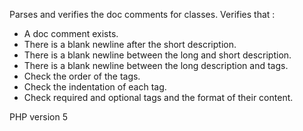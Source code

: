 Parses and verifies the doc comments for classes.
Verifies that :
<ul>
 <li>A doc comment exists. </li>
 <li>There is a blank newline after the short description. </li>
 <li>There is a blank newline between the long and short description. </li>
 <li>There is a blank newline between the long description and tags. </li>
 <li>Check the order of the tags. </li>
 <li>Check the indentation of each tag. </li>
 <li>Check required and optional tags and the format of their content. </li>
</ul>

PHP version 5